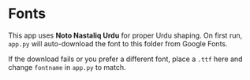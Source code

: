 # Fonts

This app uses **Noto Nastaliq Urdu** for proper Urdu shaping. On first run, `app.py` will auto-download the font to this folder from Google Fonts.

If the download fails or you prefer a different font, place a `.ttf` here and change `fontname` in `app.py` to match.
